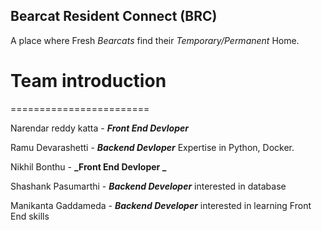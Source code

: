 ## Bearcat Resident Connect (BRC)

A place where Fresh _Bearcats_ find their _Temporary/Permanent_ Home.

# Team introduction

========================

Narendar reddy katta - **_Front End Devloper_**

Ramu Devarashetti - **_Backend Devloper_** Expertise in Python, Docker.

Nikhil Bonthu - **_Front End Devloper _**

Shashank Pasumarthi - **_Backend Developer_** interested in database

Manikanta Gaddameda - **_Backend Developer_** interested in learning Front End skills
